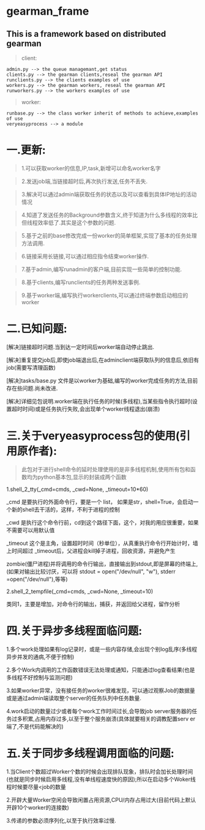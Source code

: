 gearman_frame
=============
## This is a framework based on distributed gearman
> client:

    admin.py --> the queue managemant,get status
    clients.py --> the gearman clients,reseal the gearman API
    runclients.py --> the clients examples of use
    workers.py --> the gearman workers, reseal the gearman API
    runworkers.py --> the workers examples of use
> worker:

    runbase.py --> the class worker inherit of methods to achieve,examples of use
    veryeasyprocess --> a module

# 一.更新:
> 1.可以获取worker的信息,IP,task,新增可以命名worker名字

> 2.发送job端,当链接超时后,再次执行发送,任务不丢失.

> 3.解决可以通过admin端获取任务的状态以及可以查看到具体IP地址的活动情况

> 4.知道了发送任务的Background参数含义,终于知道为什么多线程的效率比但线程效率低了.其实是这个参数的问题.

> 5.基于之前的base修改完成一份worker的简单框架,实现了基本的任务处理方法调用.

> 6.链接采用长链接,可以通过相应指令结束worker操作.

> 7.基于admin,编写runadmin的客户端,目前实现一些简单的控制功能.

> 8.基于clients,编写runclients的任务两种发送事例.

> 9.基于worker端,编写执行workerclients,可以通过终端参数启动相应的worker

# 二.已知问题:
  [解决]链接超时问题.当到达一定时间后worker端自动停止跳出.

  [解决]重复提交job后,即使job端退出后,在adminclient端获取队列的信息后,依旧有job(需要写清理函数)

  [解决]tasks/base.py 文件是以worker为基础,编写的worker完成任务的方法,目前存在些问题.尚未改进.

  [解决]详细见包说明.worker端在执行任务的时候(多线程),当某些指令执行超时(设置超时时间)或是任务执行失败,会出现单个worker线程退出(崩溃)


# 三.关于veryeasyprocess包的使用(引用原作者):

> 此包对于进行shell命令的延时处理使用的是非多线程机制,使用所有包和函数均为python基本包,显示的封装成两个函数

1.shell_2_tty(_cmd=cmds, _cwd=None, _timeout=10*60)

_cmd 是要执行的外面命令行，要是一个 list， 如果是str，shell=True，会启动一个新的shell去干活的，这样，不利于进程的控制

_cwd 是执行这个命令行前，cd到这个路径下面，这个，对我的用应很重要，如果不需要可以用默认值

_timeout 这个是主角，设置超时时间（秒单位），从真重执行命令行开始计时，墙上时间超过 _timeout后，父进程会kill掉子进程，回收资源，并避免产生

zombie(僵尸进程)并将调用的命令行输出，直接输出到stdout,即是屏幕的终端上,(如果对输出比较讨厌，可以将 stdout = open("/dev/null", "w"), stderr
=open("/dev/null"),等等)

2.shell_2_tempfile(_cmd=cmds, _cwd=None, _timeout=10)

类同1，主要是增加，对命令行的输出，捕获，并返回给父进程，留作分析


# 四.关于异步多线程面临问题:

1.多个work处理如果有log记录时，或是一些内容存储,会出现个别log乱序(多线程异步并发的通病,不便于控制)

2.多个Work内调用的工作函数错误无法处理或通知，只能通过log查看结果(也是多线程不好控制与监测问题)

3.如果worker异常，没有接任务的worker很难发现，可以通过观察Job的数据量或是通过admin端读取整个server的任务队列中任务数量.

4.work启动的数量过少或者每个work工作时间过长,会导致job server服务器的任务过多积累,占用内存过多,以至于整个服务崩溃(具体就要相关的调教配置serv
er端了,不是代码能解决的)

# 五.关于同步多线程调用面临的问题:
1.当Client个数超过Worker个数的时候会出现排队现象，排队时会加长处理时间(也就是同步时候启用多线程,没有单线程速度快的原因);所以在启动多个Woker线程时候要尽量<job的数量

2.开辟大量Worker空闲会导致闲置占用资源,CPU/内存占用过大(目前代码上默认开辟10个worker的连接数)

3.传递的参数必须序列化,以至于执行效率过慢.
